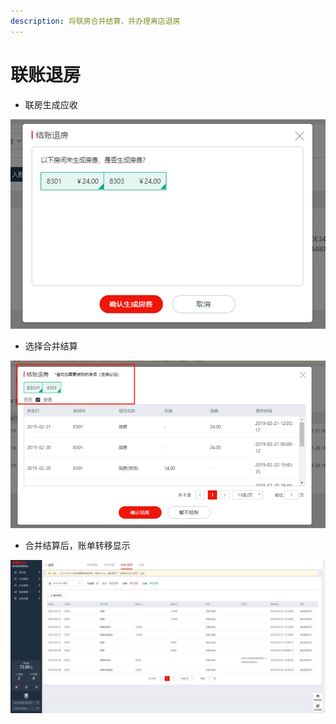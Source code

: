 ```yaml
---
description: 将联房合并结算，并办理离店退房
---
```


# 联账退房

* 联房生成应收

![](../../../.gitbook/assets/image%20%2830%29.png)

* 选择合并结算

![](../../../.gitbook/assets/image%20%28189%29.png)

* 合并结算后，账单转移显示

![](../../../.gitbook/assets/image%20%289%29.png)

